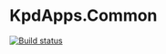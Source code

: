 # KpdApps.Common

[![Build status](https://ci.appveyor.com/api/projects/status/tdppk7rvm2u5ixm6?svg=true)](https://ci.appveyor.com/project/KpdAppsProject/kpdapps-common-i461w)